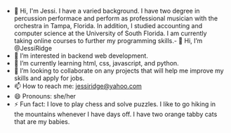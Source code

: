 - 👋 Hi, I'm Jessi. I have a varied background. I have two degree in percussion performace and perform as professional musician with the orchestra in Tampa, Florida.
In addition, I studied accounting and computer science at the University of South Florida. I am currently taking online courses to further my programming skills.- 👋 Hi, I’m @JessiRidge
- 👀 I’m interested in backend web development.
- 🌱 I’m currently learning html, css, javascript, and python.
- 💞️ I’m looking to collaborate on any projects that will help me improve my skills and apply for jobs.
- 📫 How to reach me: jessiridge@yahoo.com
- 😄 Pronouns: she/her
- ⚡ Fun fact: I love to play chess and solve puzzles. I like to go hiking in the mountains whenever I have days off. I have two orange tabby cats that are my babies.

<!---
JessiRidge/JessiRidge is a ✨ special ✨ repository because its `README.md` (this file) appears on your GitHub profile.
You can click the Preview link to take a look at your changes.
--->
